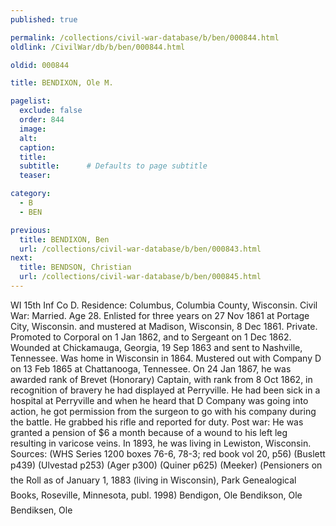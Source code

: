 ```yaml
---
published: true

permalink: /collections/civil-war-database/b/ben/000844.html
oldlink: /CivilWar/db/b/ben/000844.html

oldid: 000844

title: BENDIXON, Ole M.

pagelist:
  exclude: false
  order: 844
  image: 
  alt:
  caption:
  title:
  subtitle:      # Defaults to page subtitle
  teaser:

category: 
  - B 
  - BEN

previous:
  title: BENDIXON, Ben
  url: /collections/civil-war-database/b/ben/000843.html  
next:
  title: BENDSON, Christian
  url: /collections/civil-war-database/b/ben/000845.html   
---
```

WI 15th Inf Co D. Residence: Columbus, Columbia County, Wisconsin. Civil War: Married. Age 28. Enlisted for three years on 27 Nov 1861 at Portage City, Wisconsin. and mustered at Madison, Wisconsin, 8 Dec 1861. Private. Promoted to Corporal on 1 Jan 1862, and to Sergeant on 1 Dec 1862. Wounded at Chickamauga, Georgia, 19 Sep 1863 and sent to Nashville, Tennessee. Was home in Wisconsin in 1864. Mustered out with Company D on 13 Feb 1865 at Chattanooga, Tennessee. On 24 Jan 1867, he was awarded rank of Brevet (Honorary) Captain, with rank from 8 Oct 1862, in recognition of bravery he had displayed at Perryville. He had been sick in a hospital at Perryville and when he heard that D Company was going into action, he got permission from the surgeon to go with his company during the battle. He grabbed his rifle and reported for duty. Post war: He was granted a pension of $6 a month because of a wound to his left leg resulting in varicose veins. In 1893, he was living in Lewiston, Wisconsin. Sources: (WHS Series 1200 boxes 76-6, 78-3; red book vol 20, p56) (Buslett p439) (Ulvestad p253) (Ager p300) (Quiner p625) (Meeker) (&#147;Pensioners on the Roll as of January 1, 1883 (living in Wisconsin)&#148;, Park Genealogical Books, Roseville, Minnesota, publ. 1998) &#147;Bendigon, Ole&#148; &#147;Bendikson, Ole&#148; &#147;Bendiksen, Ole&#148;